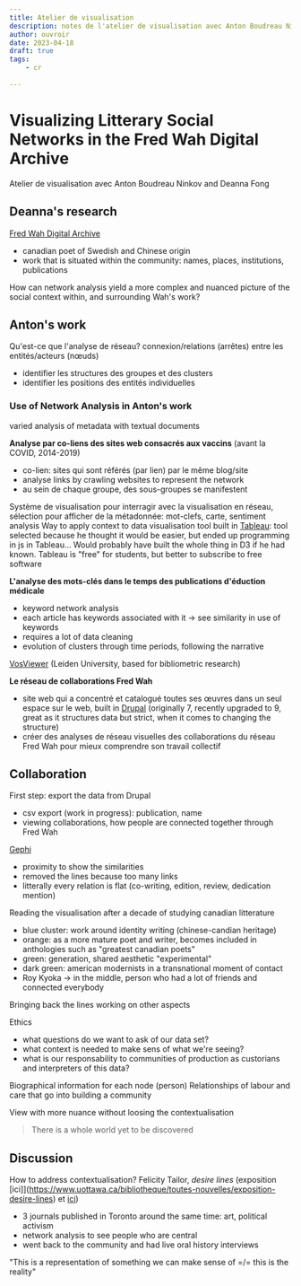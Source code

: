 ```yaml
---
title: Atelier de visualisation
description: notes de l'atelier de visualisation avec Anton Boudreau Ninkov avec le CRIHN
author: ouvroir
date: 2023-04-18
draft: true
tags:
    - cr
    
---
```

# Visualizing Litterary Social Networks in the Fred Wah Digital Archive

Atelier de visualisation avec Anton Boudreau Ninkov and Deanna Fong

## Deanna's research
[Fred Wah Digital Archive](https://fredwah.ca/)
- canadian poet of Swedish and Chinese origin
- work that is situated within the community: names, places, institutions, publications

How can network analysis yield a more complex and nuanced picture of the social context within, and surrounding Wah's work?

## Anton's work
Qu'est-ce que l'analyse de réseau? connexion/relations (arrêtes) entre les entités/acteurs (nœuds)
- identifier les structures des groupes et des clusters
- identifier les positions des entités individuelles

### Use of Network Analysis in Anton's work
varied analysis of metadata with textual documents

**Analyse par co-liens des sites web consacrés aux vaccins** (avant la COVID, 2014-2019)
- co-lien: sites qui sont référés (par lien) par le même blog/site
- analyse links by crawling websites to represent the network
- au sein de chaque groupe, des sous-groupes se manifestent

Système de visualisation pour interragir avec la visualisation en réseau, sélection pour afficher de la métadonnée: mot-clefs, carte, sentiment analysis
Way to apply context to data visualisation
tool built in [Tableau](https://www.tableau.com/learn/articles/data-visualization): tool selected because he thought it would be easier, but ended up programming in js in Tableau... Would probably have built the whole thing in D3 if he had known. Tableau is "free" for students, but better to subscribe to free software

**L'analyse des mots-clés dans le temps des publications d'éduction médicale**
- keyword network analysis
- each article has keywords associated with it → see similarity in use of keywords
- requires a lot of data cleaning
- evolution of clusters through time periods, following the narrative

[VosViewer](https://www.vosviewer.com/) (Leiden University, based for bibliometric research)

**Le réseau de collaborations Fred Wah**
- site web qui a concentré et catalogué toutes ses œuvres dans un seul espace sur le web, built in [Drupal](https://www.drupal.org/about/9) (originally 7, recently upgraded to 9, great as it structures data but strict, when it comes to changing the structure)
- créer des analyses de réseau visuelles des collaborations du réseau Fred Wah pour mieux comprendre son travail collectif

## Collaboration

First step: export the data from Drupal
- csv export (work in progress): publication, name
- viewing collaborations, how people are connected together through Fred Wah

[Gephi](https://gephi.org/)
- proximity to show the similarities
- removed the lines because too many links
- litterally every relation is flat (co-writing, edition, review, dedication mention)

Reading the visualisation after a decade of studying canadian litterature
- blue cluster: work around identity writing (chinese-candian heritage)
- orange: as a more mature poet and writer, becomes included in anthologies such as "greatest canadian poets"
- green: generation, shared aesthetic "experimental"
- dark green: american modernists in a transnational moment of contact
- Roy Kyoka → in the middle, person who had a lot of friends and connected everybody

Bringing back the lines
working on other aspects

Ethics
- what questions do we want to ask of our data set? 
- what context is needed to make sens of what we're seeing? 
- what is our responsability to communities of production as custorians and interpreters of this data? 

Biographical information for each node (person)
Relationships of labour and care that go into building a community

View with more nuance without loosing the contextualisation

> There is a whole world yet to be discovered

## Discussion

How to address contextualisation? 
Felicity Tailor, *desire lines* (exposition [ici]](https://www.uottawa.ca/bibliotheque/toutes-nouvelles/exposition-desire-lines) et [ici](https://artexte.ca/exposition/desire-lines-des-espaces-narratifs-en-deplacement/?noredirect=fr_CA))
- 3 journals published in Toronto around the same time: art, political activism
- network analysis to see people who are central
- went back to the community and had live oral history interviews


"This is a representation of something we can make sense of =/= this is the reality"